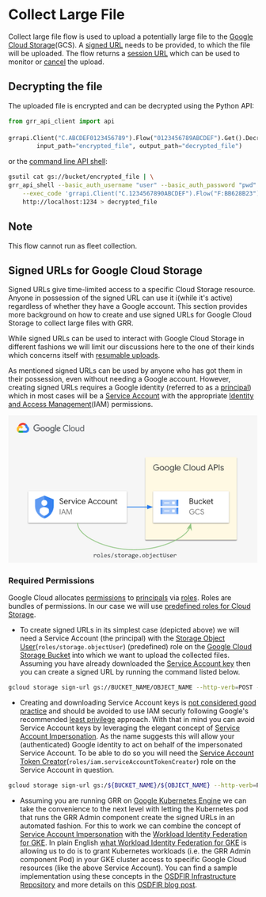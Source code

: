 # Collect Large File

Collect large file flow is used to upload a potentially large file to the [Google Cloud Storage](https://cloud.google.com/storage/docs/introduction)(GCS). A [signed URL](https://cloud.google.com/storage/docs/access-control/signed-urls) needs to be provided, to which the file will be uploaded.
The flow returns a [session URL](https://cloud.google.com/storage/docs/resumable-uploads#session-uris) which can be used to monitor or [cancel](https://cloud.google.com/storage/docs/performing-resumable-uploads#cancel-upload) the upload.


## Decrypting the file

The uploaded file is encrypted and can be decrypted using the Python API:
```python
from grr_api_client import api

grrapi.Client("C.ABCDEF0123456789").Flow("0123456789ABCDEF").Get().DecryptLargeFile(
        input_path="encrypted_file", output_path="decrypted_file")
```

or the [command line API shell](https://github.com/google/grr/tree/master/api_client/python#using-command-line-api-shell):
```bash
gsutil cat gs://bucket/encrypted_file | \
grr_api_shell --basic_auth_username "user" --basic_auth_password "pwd" \
    --exec_code 'grrapi.Client("C.1234567890ABCDEF").Flow("F:BB628B23").Get().DecryptLargeFile()' \
    http://localhost:1234 > decrypted_file
```

## Note

This flow cannot run as fleet collection.

## Signed URLs for Google Cloud Storage

Signed URLs give time-limited access to a specific Cloud Storage resource. Anyone in possession of the signed URL can use it i(while it's active) regardless of whether they have a Google account.
This section provides more background on how to create and use signed URLs for Google Cloud Storage to collect large files with GRR.

While signed URLs can be used to interact with Google Cloud Storage in different fashions we will limit our discussions here to the one of their kinds which concerns itself with [resumable uploads](https://cloud.google.com/storage/docs/access-control/signed-urls#signing-resumable).

As mentioned signed URLs can be used by anyone who has got them in their possession, even without needing a Google account.
However, creating signed URLs requires a Google identity (referred to as a [principal](https://cloud.google.com/iam/docs/overview#concepts_related_identity)) which in most cases will be a [Service Account](https://cloud.google.com/iam/docs/service-account-overview) with the appropriate [Identity and Access Management](https://cloud.google.com/iam/docs/overview)(IAM) permissions.

![signed_url_overview](../images/signed_url_overview.png)


### Required Permissions

Google Cloud allocates [permissions](https://cloud.google.com/iam/docs/overview#permissions) to [principals](https://cloud.google.com/iam/docs/overview#concepts_related_identity) via [roles](https://cloud.google.com/iam/docs/overview#roles). Roles are bundles of permissions. In our case we will use [predefined roles for Cloud Storage](https://cloud.google.com/storage/docs/access-control/iam-roles).

  - To create signed URLs in its simplest case (depicted above) we will need a Service Account (the principal) with the [Storage Object User](https://cloud.google.com/iam/docs/understanding-roles#storage.objectUser)(```roles/storage.objectUser```) (predefined) role on the [Google Cloud Storage Bucket](https://cloud.google.com/storage/docs/creating-buckets) into which we want to upload the collected files. Assuming you have already downloaded the [Service Account key](https://cloud.google.com/iam/docs/keys-create-delete) then you can create a signed URL by running the command listed below.

```bash
gcloud storage sign-url gs://BUCKET_NAME/OBJECT_NAME --http-verb=POST --headers=x-goog-resumable=start,content-type=application/octet-stream  --region=${GOOGLE_CLOUD_REGION} --duration=1h --private-key-file=/PATH/TO/KEY_FILE
```

  - Creating and downloading Service Account keys is [not considered good practice](https://cloud.google.com/iam/docs/best-practices-for-managing-service-account-keys) and should be avoided to use IAM securly following Google's recommended [least privilege](https://cloud.google.com/iam/docs/using-iam-securely#least_privilege) approach. With that in mind you can avoid Service Account keys by leveraging the elegant concept of [Service Account Impersonation](https://cloud.google.com/docs/authentication/use-service-account-impersonation). As the name suggests this will allow your (authenticated) Google identity to act on behalf of the impersonated Service Account. To be able to do so you will need the [Service Account Token Creator](https://cloud.google.com/iam/docs/understanding-roles#iam.serviceAccountTokenCreator)(```roles/iam.serviceAccountTokenCreator```) role on the Service Account in question.

```bash
gcloud storage sign-url gs:/${BUCKET_NAME}/${OBJECT_NAME} --http-verb=POST --headers=x-goog-resumable=start,content-type=application/octet-stream --region=${GOOGLE_CLOUD_REGION} --duration=1h  --impersonate-service-account=${SERVICE_ACCOUNT_NAME}@${PROJECT_ID}.iam.gserviceaccount.com
```

  - Assuming you are running GRR on [Google Kubernetes Engine](https://cloud.google.com/kubernetes-engine/docs/concepts/kubernetes-engine-overview) we can take the convenience to the next level with letting the Kubernetes pod that runs the GRR Admin component create the signed URLs in an automated fashion. For this to work we can combine the concept of [Service Account Impersonation](https://cloud.google.com/docs/authentication/use-service-account-impersonation) with the [Workload Identity Federation for GKE](https://cloud.google.com/kubernetes-engine/docs/concepts/workload-identity). In plain English [what Workload Identity Federation for GKE](https://cloud.google.com/kubernetes-engine/docs/concepts/workload-identity#what_is) is allowing us to do is to grant Kubernetes workloads (i.e. the GRR Admin component Pod) in your GKE cluster access to specific Google Cloud resources (like the above Service Account). You can find a sample implementation using these concepts in the [OSDFIR Infrastructure Repository](https://github.com/daschwanden/osdfir-infrastructure/blob/main/charts/grr/README.md#2-installing-grr-on-cloud) and more details on this [OSDFIR blog post](https://osdfir.blogspot.com/2024/07/grr-with-gcs-blobstore-and-cloud-pubsub.html).
